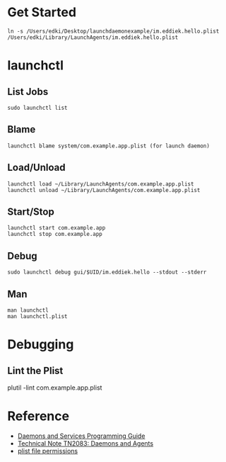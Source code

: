 # Get Started

```
ln -s /Users/edki/Desktop/launchdaemonexample/im.eddiek.hello.plist /Users/edki/Library/LaunchAgents/im.eddiek.hello.plist
```

# launchctl

## List Jobs

```
sudo launchctl list
```

## Blame

```
launchctl blame system/com.example.app.plist (for launch daemon)
```

## Load/Unload

```
launchctl load ~/Library/LaunchAgents/com.example.app.plist
launchctl unload ~/Library/LaunchAgents/com.example.app.plist
```

## Start/Stop

```
launchctl start com.example.app
launchctl stop com.example.app
```

## Debug

```
sudo launchctl debug gui/$UID/im.eddiek.hello --stdout --stderr
```

## Man

```
man launchctl
man launchctl.plist
```

# Debugging

## Lint the Plist

plutil -lint com.example.app.plist

# Reference

* [Daemons and Services Programming Guide](https://developer.apple.com/library/archive/documentation/MacOSX/Conceptual/BPSystemStartup/Chapters/Introduction.html#//apple_ref/doc/uid/10000172i-SW1-SW1)
* [Technical Note TN2083: Daemons and Agents](https://developer.apple.com/library/archive/technotes/tn2083/_index.html#//apple_ref/doc/uid/DTS10003794-CH1-SECTION30)
* [plist file permissions](https://stackoverflow.com/questions/28063598/error-while-executing-plist-file-path-had-bad-ownership-permissions)
